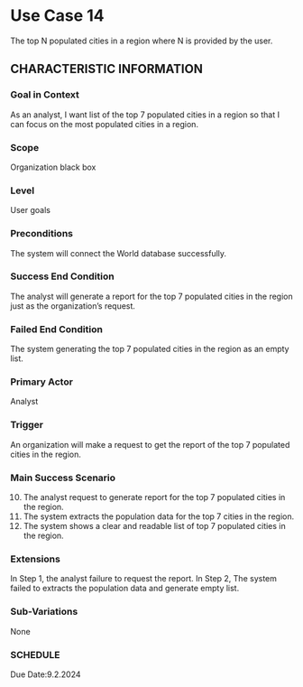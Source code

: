 # Use Case 14
The top N populated cities in a region where N is provided by the user.
## CHARACTERISTIC INFORMATION
### Goal in Context
As an analyst, I want list of the top 7 populated cities in a region so that I can focus on the most populated cities in a region.
### Scope
Organization black box
### Level
User goals
### Preconditions
The system will connect the World database successfully.
### Success End Condition
The analyst will generate a report for the top 7 populated cities in the region just as the organization’s request.
### Failed End Condition
The system generating the top 7 populated cities in the region as an empty list.
### Primary Actor
Analyst
### Trigger
An organization will make a request to get the report of the top 7 populated cities in the region. 
### Main Success Scenario
10.  The analyst request to generate report for the top 7 populated cities in the region.
11.  The system extracts the population data for the top 7 cities in the region.
12.  The system shows a clear and readable list of top 7 populated cities in the region. 
### Extensions
In Step 1, the analyst failure to request the report.
In Step 2, The system failed to extracts the population data and generate empty list.
### Sub-Variations
None
### SCHEDULE
Due Date:9.2.2024
